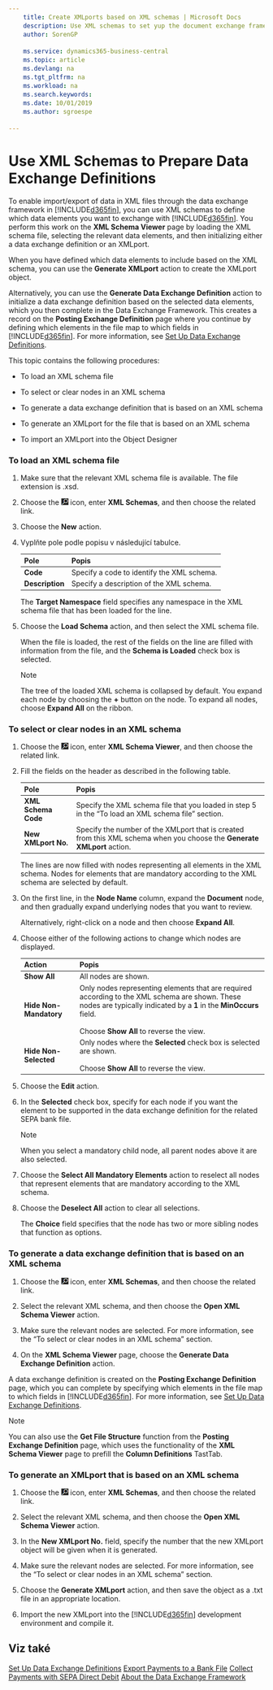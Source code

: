 ```yaml
---
    title: Create XMLports based on XML schemas | Microsoft Docs
    description: Use XML schemas to set yup the document exchange framework.
    author: SorenGP

    ms.service: dynamics365-business-central
    ms.topic: article
    ms.devlang: na
    ms.tgt_pltfrm: na
    ms.workload: na
    ms.search.keywords:
    ms.date: 10/01/2019
    ms.author: sgroespe

---
```

# Use XML Schemas to Prepare Data Exchange Definitions
To enable import/export of data in XML files through the data exchange framework in [!INCLUDE[d365fin](includes/d365fin_md.md)], you can use XML schemas to define which data elements you want to exchange with [!INCLUDE[d365fin](includes/d365fin_md.md)]. You perform this work on the **XML Schema Viewer** page by loading the XML schema file, selecting the relevant data elements, and then initializing either a data exchange definition or an XMLport.

When you have defined which data elements to include based on the XML schema, you can use the **Generate XMLport** action to create the XMLport object.

Alternatively, you can use the **Generate Data Exchange Definition** action to initialize a data exchange definition based on the selected data elements, which you then complete in the Data Exchange Framework. This creates a record on the **Posting Exchange Definition** page where you continue by defining which elements in the file map to which fields in [!INCLUDE[d365fin](includes/d365fin_md.md)]. For more information, see [Set Up Data Exchange Definitions](across-how-to-set-up-data-exchange-definitions.md).

This topic contains the following procedures:

- To load an XML schema file

- To select or clear nodes in an XML schema

- To generate a data exchange definition that is based on an XML schema

- To generate an XMLport for the file that is based on an XML schema

- To import an XMLport into the Object Designer

### To load an XML schema file

1. Make sure that the relevant XML schema file is available. The file extension is .xsd.

2. Choose the ![Lightbulb that opens the Tell Me feature](media/ui-search/search_small.png "Tell me what you want to do") icon, enter **XML Schemas**, and then choose the related link.

3. Choose the **New** action.

4. Vyplňte pole podle popisu v následující tabulce.

   | Pole | Popis |
   |---------------------------------|---------------------------------------|  
   | **Code** | Specify a code to identify the XML schema. |
   | **Description** | Specify a description of the XML schema. |

   The **Target Namespace** field specifies any namespace in the XML schema file that has been loaded for the line.

5. Choose the **Load Schema** action, and then select the XML schema file.

   When the file is loaded, the rest of the fields on the line are filled with information from the file, and the **Schema is Loaded** check box is selected.

   > [!NOTE]
   > The tree of the loaded XML schema is collapsed by default. You expand each node by choosing the **+** button on the node. To expand all nodes, choose **Expand All** on the ribbon.

### To select or clear nodes in an XML schema

1. Choose the ![Lightbulb that opens the Tell Me feature](media/ui-search/search_small.png "Tell me what you want to do") icon, enter **XML Schema Viewer**, and then choose the related link.

2. Fill the fields on the header as described in the following table.

   | Pole | Popis |
   |---------------------------------|---------------------------------------|  
   | **XML Schema Code** | Specify the XML schema file that you loaded in step 5 in the “To load an XML schema file” section. |
   | **New XMLport No.** | Specify the number of the XMLport that is created from this XML schema when you choose the **Generate XMLport** action. |

   The lines are now filled with nodes representing all elements in the XML schema. Nodes for elements that are mandatory according to the XML schema are selected by default.

3. On the first line, in the **Node Name** column, expand the **Document** node, and then gradually expand underlying nodes that you want to review.

   Alternatively, right-click on a node and then choose **Expand All**.

4. Choose either of the following actions to change which nodes are displayed.

   | **Action** | Popis |
   |----------------|---------------------------------------|  
   | **Show All** | All nodes are shown. |
   | **Hide Non-Mandatory** | Only nodes representing elements that are required according to the XML schema are shown. These nodes are typically indicated by a **1** in the **MinOccurs** field.<br /><br /> Choose **Show All** to reverse the view. |
   | **Hide Non-Selected** | Only nodes where the **Selected** check box is selected are shown.<br /><br /> Choose **Show All** to reverse the view. |

5. Choose the **Edit** action.

6. In the **Selected** check box, specify for each node if you want the element to be supported in the data exchange definition for the related SEPA bank file.

   > [!NOTE]
   > When you select a mandatory child node, all parent nodes above it are also selected.

7. Choose the **Select All Mandatory Elements** action to reselect all nodes that represent elements that are mandatory according to the XML schema.

8. Choose the **Deselect All** action to clear all selections.

   The **Choice** field specifies that the node has two or more sibling nodes that function as options.

### To generate a data exchange definition that is based on an XML schema

1. Choose the ![Lightbulb that opens the Tell Me feature](media/ui-search/search_small.png "Tell me what you want to do") icon, enter  **XML Schemas**, and then choose the related link.

2. Select the relevant XML schema, and then choose the **Open XML Schema Viewer** action.

3. Make sure the relevant nodes are selected. For more information, see the “To select or clear nodes in an XML schema” section.

4. On the **XML Schema Viewer** page, choose the **Generate Data Exchange Definition** action.

A data exchange definition is created on the **Posting Exchange Definition** page, which you can complete by specifying which elements in the file map to which fields in [!INCLUDE[d365fin](includes/d365fin_md.md)]. For more information, see [Set Up Data Exchange Definitions](across-how-to-set-up-data-exchange-definitions.md).

> [!NOTE]
> You can also use the **Get File Structure** function from the **Posting Exchange Definition** page, which uses the functionality of the **XML Schema Viewer** page to prefill the **Column Definitions** TastTab.

### To generate an XMLport that is based on an XML schema

1. Choose the ![Lightbulb that opens the Tell Me feature](media/ui-search/search_small.png "Tell me what you want to do") icon, enter  **XML Schemas**, and then choose the related link.

2. Select the relevant XML schema, and then choose the **Open XML Schema Viewer** action.

3. In the **New XMLport No.** field, specify the number that the new XMLport object will be given when it is generated.

4. Make sure the relevant nodes are selected. For more information, see the “To select or clear nodes in an XML schema” section.

5. Choose the **Generate XMLport** action, and then save the object as a .txt file in an appropriate location.

6. Import the new XMLport into the [!INCLUDE[d365fin](includes/d365fin_md.md)] development environment and compile it.

## Viz také
[Set Up Data Exchange Definitions](across-how-to-set-up-data-exchange-definitions.md)
[Export Payments to a Bank File](payables-how-export-payments-bank-file.md)
[Collect Payments with SEPA Direct Debit](finance-collect-payments-with-sepa-direct-debit.md)
[About the Data Exchange Framework](across-about-the-data-exchange-framework.md)
